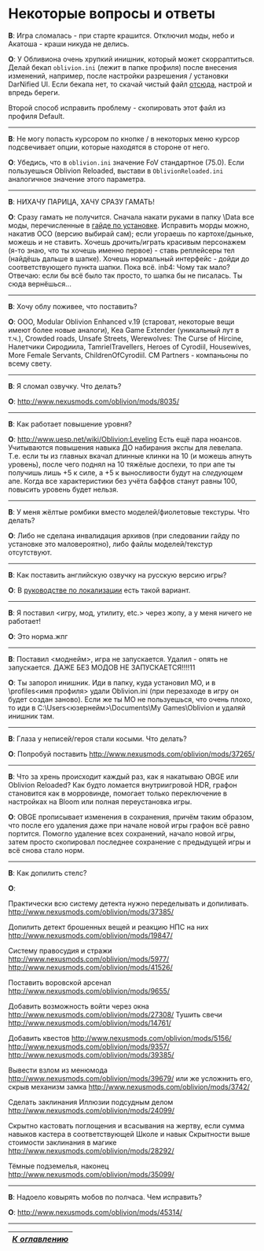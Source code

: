 # Некоторые вопросы и ответы
**В**: Игра сломалась - при старте крашится. Отключил моды, небо и Акатоша - краши никуда не делись.

**О**: У Обливиона очень хрупкий инишник, который может скорраптиться. Делай бекап `oblivion.ini` (лежит в папке профиля) после внесения изменений, например, после настройки разрешения / установки DarNified UI. Если бекапа нет, то скачай чистый файл [отсюда](../00_Resources/oblivion.ini), настрой и впредь береги.

Второй способ исправить проблему - скопировать этот файл из профиля Default.

------

**В**: Не могу попасть курсором по кнопке / в некоторых меню курсор подсвечивает опции, которые находятся в стороне от него.

**О**: Убедись, что в `oblivion.ini` значение FoV стандартное (75.0). Если пользуешься Oblivion Reloaded, выстави в `OblivionReloaded.ini` аналогичное значение этого параметра.

------

**В**: НИХАЧУ ПАРИЦА, ХАЧУ СРАЗУ ГАМАТЬ!

**О**: Сразу гамать не получится. Сначала накати руками в папку \Data все моды, перечисленные в [гайде по установке](Гайд_по_установке.md). Исправить морды можно, накатив OCO (версию выбирай сам); если угораешь по картохе/дыньке, можешь и не ставить. Хочешь дрочить/играть красивым персонажем (я-то знаю, что ты хочешь именно первое) - ставь реплейсеры тел (найдёшь дальше в шапке). Хочешь нормальный интерфейс - дойди до соответствующего пункта шапки. Пока всё. inb4: Чому так мало? Отвечаю: если бы всё было так просто, то шапка бы не писалась. Ты сюда вернёшься...

------

**В**: Хочу облу поживее, что поставить?

**О**: ООО, Modular Oblivion Enhanced v.19 (староват, некоторые вещи имеют более новые аналоги), Kea Game Extender (уникальный лут в т.ч.), Crowded roads, Unsafe Streets, Werewolves: The Curse of Hircine, Налетчики Сиродиила, TamrielTravellers, Heroes of Cyrodiil, Housewives, More Female Servants, ChildrenOfCyrodiil.
CM Partners - компаньоны по всему свету.

------

**В**: Я сломал озвучку. Что делать?

**О**: http://www.nexusmods.com/oblivion/mods/8035/

------

**В**: Как работает повышение уровня?

**О**: http://www.uesp.net/wiki/Oblivion:Leveling Есть ещё пара нюансов. Учитываются повышения навыка ДО набирания экспы для левелапа. Т.е. если ты из главных вкачал длинные клинки на 10 (и можешь апнуть уровень), после чего поднял на 10 тяжёлые доспехи, то при апе ты получишь лишь +5 к силе, а +5 к выносливости будут на *следующем* апе. Когда все характеристики без учёта баффов станут равны 100, повысить уровень будет нельзя.

------

**В**: У меня жёлтые ромбики вместо моделей/фиолетовые текстуры. Что делать?

**О**: Либо не сделана инвалидация архивов (при следовании гайду по установке это маловероятно), либо файлы моделей/текстур отсутствуют.

------

**В**: Как поставить английскую озвучку на русскую версию игры?

**О**: В [руководстве по локализации](Локализация_стим-версии.md) есть такой вариант.

------

**В**: Я поставил <игру, мод, утилиту, etc.> через жопу, а у меня ничего не работает!

**О**: Это норма.жпг

------

**В**: Поставил <моднейм>, игра не запускается. Удалил - опять не запускается. ДАЖЕ БЕЗ МОДОВ НЕ ЗАПУСКАЕТСЯ!!!!11

**О**: Ты запорол инишник. Иди в папку, куда установил МО, и в \profiles\<имя профиля> удали Oblivion.ini (при перезаходе в игру он будет создан заново). Если же ты МО не пользуешься, что очень плохо, то иди в C:\Users\<юзернейм>\Documents\My Games\Oblivion и удаляй инишник там.

------

**В**: Глаза у неписей/героя стали косыми. Что делать?

**О**: Попробуй поставить http://www.nexusmods.com/oblivion/mods/37265/

------

**В**: Что за хрень происходит каждый раз, как я накатываю OBGE или Oblivion Reloaded? Как будто ломается внутриигровой HDR, графон становится как в морровинде, помогает только переключение в настройках на Bloom или полная переустановка игры.

**О**: OBGE прописывает изменения в сохранения, причём таким образом, что после его удаления даже при начале новой игры графон всё равно портится. Помогло удаление всех сохранений, начало новой игры, затем просто скопировал последнее сохранение с предыдущей игры и всё снова стало норм.

------

**В**: Как допилить стелс?

**О**: 

Практически всю систему детекта нужно переделывать и допиливать.
http://www.nexusmods.com/oblivion/mods/37385/

Допилить детект брошенных вещей и реакцию НПС на них
http://www.nexusmods.com/oblivion/mods/19847/

Систему правосудия и стражи
http://www.nexusmods.com/oblivion/mods/5977/
http://www.nexusmods.com/oblivion/mods/41526/

Поставить воровской арсенал
http://www.nexusmods.com/oblivion/mods/9655/

Добавить возможность войти через окна
http://www.nexusmods.com/oblivion/mods/27308/
Тушить свечи
http://www.nexusmods.com/oblivion/mods/14761/

Добавить квестов
http://www.nexusmods.com/oblivion/mods/5156/
http://www.nexusmods.com/oblivion/mods/9357/
http://www.nexusmods.com/oblivion/mods/39385/

Вывести взлом из менюмода
http://www.nexusmods.com/oblivion/mods/39679/
или же усложнить его, скрыв механизм замка
http://www.nexusmods.com/oblivion/mods/3742/

Сделать заклинания Иллюзии подсудным делом
http://www.nexusmods.com/oblivion/mods/24099/

Скрытно кастовать поглощения и всасывания на жертву, если сумма навыков кастера в соответствующей Школе и навык Скрытности выше стоимости заклинания в магике
http://www.nexusmods.com/oblivion/mods/28292/

Тёмные подземелья, наконец
http://www.nexusmods.com/oblivion/mods/35099/

------

**В**: Надоело ковырять мобов по полчаса. Чем исправить?

**О**: http://www.nexusmods.com/oblivion/mods/45314/

------

|[*К оглавлению*](../Оглавление.md)|
|:---:|
